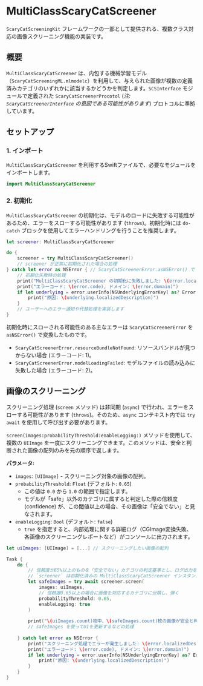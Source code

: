 # MultiClassScaryCatScreener

`ScaryCatScreeningKit` フレームワークの一部として提供される、複数クラス対応の画像スクリーニング機能の実装です。

## 概要

`MultiClassScaryCatScreener` は、内包する機械学習モデル（`ScaryCatScreeningML.mlmodelc`）を利用して、与えられた画像が複数の定義済みカテゴリのいずれかに該当するかどうかを判定します。`SCSInterface` モジュールで定義された `ScaryCatScreenerProcotol` (*注: `ScaryCatScreenerInterface` の意図である可能性があります*) プロトコルに準拠しています。

## セットアップ

### 1. インポート

`MultiClassScaryCatScreener` を利用するSwiftファイルで、必要なモジュールをインポートします。

```swift
import MultiClassScaryCatScreener
```

### 2. 初期化

`MultiClassScaryCatScreener` の初期化は、モデルのロードに失敗する可能性があるため、エラーをスローする可能性があります (`throws`)。初期化時には `do-catch` ブロックを使用してエラーハンドリングを行うことを推奨します。

```swift
let screener: MultiClassScaryCatScreener

do {
    screener = try MultiClassScaryCatScreener()
    // screener が正常に初期化された場合の処理
} catch let error as NSError { // ScaryCatScreenerError.asNSError() で NSError がスローされる
    // 初期化失敗時の処理
    print("MultiClassScaryCatScreener の初期化に失敗しました: \(error.localizedDescription)")
    print("エラーコード: \(error.code), ドメイン: \(error.domain)")
    if let underlying = error.userInfo[NSUnderlyingErrorKey] as? Error {
        print("原因: \(underlying.localizedDescription)")
    }
    // ユーザーへのエラー通知や代替処理を実装します
}
```

初期化時にスローされる可能性のある主なエラーは `ScaryCatScreenerError` を `asNSError()` で変換したものです。
-   `ScaryCatScreenerError.resourceBundleNotFound`: リソースバンドルが見つからない場合 (エラーコード: 1)。
-   `ScaryCatScreenerError.modelLoadingFailed`: モデルファイルの読み込みに失敗した場合 (エラーコード: 2)。

## 画像のスクリーニング

スクリーニング処理 (`screen` メソッド) は非同期 (`async`) で行われ、エラーをスローする可能性があります (`throws`)。そのため、`async` コンテキスト内では `try await` を使用して呼び出す必要があります。

`screen(images:probabilityThreshold:enableLogging:)` メソッドを使用して、複数の `UIImage` を一度にスクリーニングできます。このメソッドは、安全と判断された画像の配列のみを元の順序で返します。

**パラメータ:**

-   `images`: `[UIImage]` - スクリーニング対象の画像の配列。
-   `probabilityThreshold`: `Float` (デフォルト: `0.65`)
    -   この値は `0.0` から `1.0` の範囲で指定します。
    -   モデルが「safe」以外のカテゴリに属すると判定した際の信頼度 (confidence) が、この閾値以上の場合、その画像は「安全でない」と見なされます。
-   `enableLogging`: `Bool` (デフォルト: `false`)
    -   `true` を指定すると、内部処理に関する詳細ログ（CGImage変換失敗、各画像のスクリーニングレポートなど）がコンソールに出力されます。

```swift
let uiImages: [UIImage] = [...] // スクリーニングしたい画像の配列

Task {
    do {
        // 信頼度が65%以上のものを「安全でない」カテゴリの判定基準とし、ログ出力を有効にする例
        // `screener` は初期化済みの MultiClassScaryCatScreener インスタンス
        let safeImages = try await screener.screen(
            images: uiImages, 
            // 信頼度0.65以上の場合に画像を対応するカテゴリに分類し、弾く
            probabilityThreshold: 0.65, 
            enableLogging: true
        ) 
        
        print("\(uiImages.count)枚中、\(safeImages.count)枚の画像が安全と判定されました。")
        // safeImages を使ってUIを更新するなどの処理
        
    } catch let error as NSError {
        print("スクリーニング処理でエラーが発生しました: \(error.localizedDescription)")
        print("エラーコード: \(error.code), ドメイン: \(error.domain)")
        if let underlying = error.userInfo[NSUnderlyingErrorKey] as? Error {
            print("原因: \(underlying.localizedDescription)")
        }
    }
}
```

